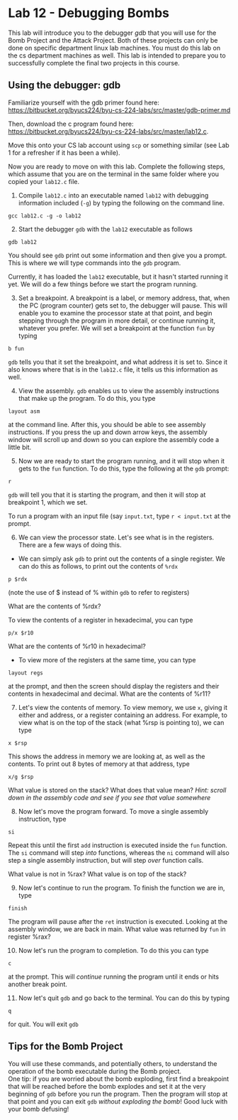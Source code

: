 # Lab 12 - Debugging Bombs

This lab will introduce you to the debugger *gdb* that you will use for the Bomb Project and the Attack Project. 
Both of these projects can only be done on specific department linux lab machines. 
You must do this lab on the cs department machines as well. 
This lab is intended to prepare you to successfully complete the final two projects in this course. 


## Using the debugger: gdb

Familiarize yourself with the gdb primer found here: <https://bitbucket.org/byucs224/byu-cs-224-labs/src/master/gdb-primer.md>

Then, download the c program found here: <https://bitbucket.org/byucs224/byu-cs-224-labs/src/master/lab12.c>. 

Move this onto your CS lab account using `scp` or something similar (see Lab 1 for a refresher if it has been a while). 

Now you are ready to move on with this lab. Complete the following steps, which assume that you are on the terminal in the same folder where you copied your `lab12.c` file. 

1. Compile `lab12.c` into an executable named `lab12` with debugging information included (`-g`) by typing the following on the command line. 

```
gcc lab12.c -g -o lab12
```

2. Start the debugger `gdb` with the `lab12` executable as follows

```
gdb lab12
```

You should see `gdb` print out some information and then give you a prompt.  This is where we will type commands into the `gdb` program. 

Currently, it has loaded the `lab12` executable, but it hasn't started running it yet.  We will do a few things before we start the program running.  

3. Set a breakpoint.  A breakpoint is a label, or memory address, that, when the PC (program counter) gets set to, the debugger will pause.  This will enable you to examine the processor state at that point, and begin stepping through the program in more detail, or continue running it, whatever you prefer.  We will set a breakpoint at the function `fun` by typing

```
b fun
```

`gdb` tells you that it set the breakpoint, and what address it is set to.  Since it also knows where that is in the `lab12.c` file, it tells us this information as well. 

4. View the assembly.  `gdb` enables us to view the assembly instructions that make up the program.  To do this, you type

```
layout asm
```

at the command line. After this, you should be able to see assembly instructions.  If you press the up and down arrow keys, the assembly window will scroll up and down so you can explore the assembly code a little bit. 

5. Now we are ready to start the program running, and it will stop when it gets to the `fun` function. To do this, type the following at the `gdb` prompt:

```
r
```

`gdb` will tell you that it is starting the program, and then it will stop at breakpoint 1, which we set. 

To run a program with an input file (say `input.txt`, type `r < input.txt` at the prompt. 

6. We can view the processor state.  Let's see what is in the registers.  There are a few ways of doing this.  

+ We can simply ask `gdb` to print out the contents of a single register. We can do this as follows, to print out the contents of `%rdx`

```
p $rdx
``` 

(note the use of $ instead of % within `gdb` to refer to registers)

What are the contents of %rdx? 

To view the contents of a register in hexadecimal, you can type

```
p/x $r10
```

What are the contents of %r10 in hexadecimal? 

+ To view more of the registers at the same time, you can type

```
layout regs
```

at the prompt, and then the screen should display the registers and their contents in hexadecimal and decimal.  What are the contents of %r11? 

7.  Let's view the contents of memory.  To view memory, we use `x`, giving it either and address, or a register containing an address.  For example, to view what is on the top of the stack (what %rsp is pointing to), we can type

```
x $rsp
```

This shows the address in memory we are looking at, as well as the contents.  To print out 8 bytes of memory at that address, type

```
x/g $rsp
``` 

What value is stored on the stack?  What does that value mean?  *Hint: scroll down in the assembly code and see if you see that value somewhere*

8. Now let's move the program forward.  To move a single assembly instruction, type

```
si
```

Repeat this until the first `add` instruction is executed inside the `fun` function. The `si` command will step *into* functions, whereas the `ni` command will also step a single assembly instruction, but will step *over* function calls. 

What value is not in %rax? 
What value is on top of the stack? 

9. Now let's continue to run the program.  To finish the function we are in, type

```
finish
```
The program will pause after the `ret` instruction is executed.  Looking at the assembly window, we are back in main.  What value was returned by `fun` in register %rax?


10.  Now let's run the program to completion.  To do this you can type

```
c
``` 

at the prompt.  This will *continue* running the program until it ends or hits another break point. 

11.  Now let's quit `gdb` and go back to the terminal.  You can do this by typing 

```
q
```

for quit.  You will exit `gdb`


## Tips for the Bomb Project

You will use these commands, and potentially others, to understand the operation of the bomb executable during the Bomb project.  
One tip: if you are worried about the bomb exploding, first find a breakpoint that will be reached before the bomb explodes and set it at the very beginning of `gdb` before you run the program.  Then the program will stop at that point and you can exit `gdb` *without exploding the bomb*!  Good luck with your bomb defusing!

